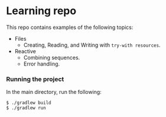 # Learning repo

This repo contains examples of the following topics:
* Files
    * Creating, Reading, and Writing with `try-with resources`.
* Reactive
    * Combining sequences.
    * Error handling.

### Running the project
In the main directory, run the following:
```
$ ./gradlew build
$ ./gradlew run
```
